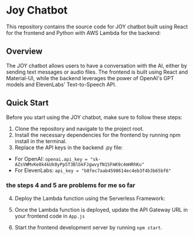 # Joy Chatbot
This repository contains the source code for JOY chatbot built using React for the frontend and Python with AWS Lambda for the backend:



## Overview
The JOY chatbot allows users to have a conversation with the AI, either by sending text messages or audio files. The frontend is built using React and Material-UI, while the backend leverages the power of OpenAI's GPT models and ElevenLabs' Text-to-Speech API.

## Quick Start
Before you start using the JOY chatbot, make sure to follow these steps:

1. Clone the repository and navigate to the project root.
2. Install the necessary dependencies for the frontend by running npm install in the terminal.
3. Replace the API keys in the backend .py file:
- For OpenAI: `openai.api_key = "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"`
- For ElevenLabs: `api_key = "b8fec7aab4598614ec4eb3f4b3b65bf6"`

### the steps 4 and 5 are problems for me so far 


4. Deploy the Lambda function using the Serverless Framework:
5. Once the Lambda function is deployed, update the API Gateway URL in your frontend code in `App.js`


6. Start the frontend development server by running `npm start`.



